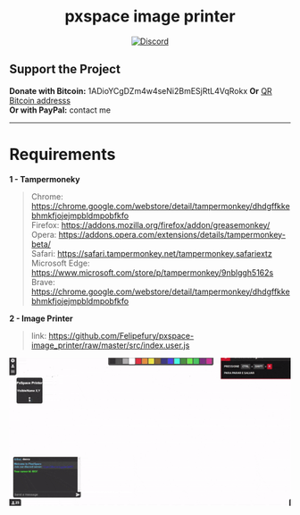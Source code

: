 <h1 align="center">pxspace image printer</h1>
<p align="center">
    <a href="https://discord.gg/CxG3f7S">
        <img src="https://img.shields.io/discord/675323046680330261.svg?label=Discord&logo=discord" alt="Discord"/>
    </a>

</p>

## Support the Project <br>
**Donate with Bitcoin:** 1ADioYCgDZm4w4seNi2BmESjRtL4VqRokx **Or** <a href="https://raw.githubusercontent.com/Felipefury/pxspace-bot/master/ignore_folder/qr.png">QR Bitcoin addresss</a><br>
**Or with PayPal:** contact me

<hr> </hr>

# Requirements

**1 - Tampermoneky**

> Chrome: https://chrome.google.com/webstore/detail/tampermonkey/dhdgffkkebhmkfjojejmpbldmpobfkfo <br>
> Firefox: https://addons.mozilla.org/firefox/addon/greasemonkey/ <br>
> Opera: https://addons.opera.com/extensions/details/tampermonkey-beta/ <br>
> Safari: https://safari.tampermonkey.net/tampermonkey.safariextz <br>
> Microsoft Edge: https://www.microsoft.com/store/p/tampermonkey/9nblggh5162s <br>
> Brave: https://chrome.google.com/webstore/detail/tampermonkey/dhdgffkkebhmkfjojejmpbldmpobfkfo <br>

**2 - Image Printer**

> link: https://github.com/Felipefury/pxspace-image_printer/raw/master/src/index.user.js

![bot 1](https://raw.githubusercontent.com/Felipefury/image-printer_pixelspace/master/img/bot.gif)
